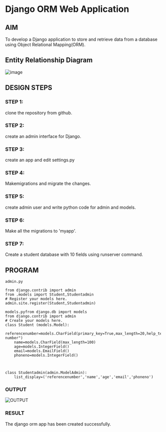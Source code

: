 # Django ORM Web Application

## AIM
To develop a Django application to store and retrieve data from a database using Object Relational Mapping(ORM).

## Entity Relationship Diagram

![image](https://github.com/sreeniveditaa/django-orm-app/assets/147473268/993419c5-894b-4f41-84cb-6230b878b54f)


## DESIGN STEPS

### STEP 1:
clone the repository from github.

### STEP 2:
create an admin interface for Django.

### STEP 3:
create an app and edit settings.py

### STEP 4:
Makemigrations and migrate the changes.

### STEP 5:
create admin user and write python code for admin and models.

### STEP 6:
Make all the migrations to 'myapp'.

### STEP 7:
Create a student database with 10 fields using runserver command.

## PROGRAM

```
admin.py

from django.contrib import admin
from .models import Student,Studentadmin
# Register your models here.
admin.site.register(Student,Studentadmin)

models.pyfrom django.db import models
from django.contrib import admin
# Create your models here.
class Student (models.Model):
    referencenumber=models.CharField(primary_key=True,max_length=20,help_text="reference number")
    name=models.CharField(max_length=100)
    age=models.IntegerField()
    email=models.EmailField()
    phoneno=models.IntegerField()



class Studentadmin(admin.ModelAdmin):
    list_display=('referencenumber','name','age','email','phoneno')

 ```
### OUTPUT
![OUTPUT](https://github.com/sreeniveditaa/django-orm-app/assets/147473268/ada14b31-38f4-4265-b234-84c8dff8d1af)

### RESULT
The django orm app has been created successfully.
